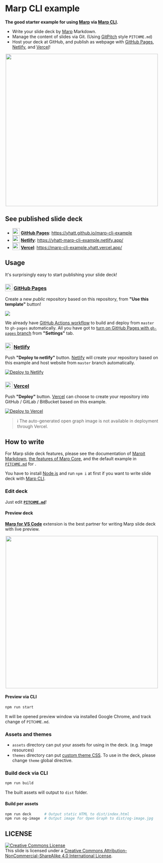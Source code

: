 # Marp CLI example

**The good starter example for using [Marp] via [Marp CLI].**

- Write your slide deck by [Marp] Markdown.
- Manage the content of slides via Git. (Using [GitPitch](https://gitpitch.com/) style `PITCHME.md`)
- Host your deck at GitHub, and publish as webpage with [GitHub Pages], [Netlify], and [Vercel]!

[marp]: https://marp.app/
[marp cli]: https://github.com/marp-team/marp-cli
[github pages]: https://pages.github.com/
[netlify]: https://www.netlify.com/
[vercel]: https://vercel.com/

<p align="center">
  <a href="https://yhatt.github.io/marp-cli-example"><img src="https://yhatt.github.io/marp-cli-example/og-image.jpg" width="500" /></a>
</p>

## See published slide deck

- <img src="https://icongr.am/octicons/mark-github.svg" width="24" height="24" valign="bottom" /> **[GitHub Pages]**: https://yhatt.github.io/marp-cli-example
- <img src="https://www.netlify.com/img/press/logos/logomark.svg" width="24" height="24" valign="bottom" /> **[Netlify]**: https://yhatt-marp-cli-example.netlify.app/
- <img src="https://icongr.am/simple/zeit.svg" width="24" height="24" valign="bottom" /> **[Vercel]**: https://marp-cli-example.yhatt.vercel.app/

## Usage

It's surprisingly easy to start publishing your slide deck!

### <img src="https://icongr.am/octicons/mark-github.svg" width="24" height="24" valign="bottom" /> [GitHub Pages]

Create a new _public_ repository based on this repository, from **"Use this template"** button!

[![](https://img.shields.io/badge/-Use%20this%20template-brightgreen?style=for-the-badge&logo=github)](https://github.com/yhatt/marp-cli-example/generate)

We already have [GitHub Actions workflow](.github/workflows/github-pages.yml) to build and deploy from `master` to `gh-pages` automatically. All you have got to [turn on GitHub Pages with `gh-pages` branch](https://docs.github.com/en/free-pro-team@latest/github/working-with-github-pages/configuring-a-publishing-source-for-your-github-pages-site) from **"Settings"** tab.

### <img src="https://www.netlify.com/img/press/logos/logomark.svg" width="24" height="24" valign="bottom" /> [Netlify]

Push **"Deploy to netlify"** button. [Netlify] will create your repository based on this example and host website from `master` branch automatically.

[![Deploy to Netlify](https://www.netlify.com/img/deploy/button.svg)](https://app.netlify.com/start/deploy?repository=https://github.com/yhatt/marp-cli-example)

### <img src="https://icongr.am/simple/zeit.svg" width="24" height="24" valign="bottom" /> [Vercel]

Push **"Deploy"** button. [Vercel] can choose to create your repository into GitHub / GitLab / BitBucket based on this example.

[![Deploy to Vercel](https://vercel.com/button)](https://vercel.com/import/project?template=https://github.com/yhatt/marp-cli-example)

> :information_source: The auto-generated open graph image is not available in deployment through Vercel.

## How to write

For Marp slide deck features, please see the documentation of [Marpit Markdown](https://marpit.marp.app/markdown), [the features of Marp Core](https://github.com/marp-team/marp-core#features), and the default example in [`PITCHME.md`](https://raw.githubusercontent.com/yhatt/marp-cli-example/master/PITCHME.md) for .

You have to install [Node.js](https://nodejs.org/) and run `npm i` at first if you want to write slide deck with [Marp CLI].

### Edit deck

Just edit **[`PITCHME.md`](./PITCHME.md)**!

#### Preview deck

[**Marp for VS Code**](https://marketplace.visualstudio.com/items?itemName=marp-team.marp-vscode) extension is the best partner for writing Marp slide deck with live preview.

<p align="center">
  <a href="https://marketplace.visualstudio.com/items?itemName=marp-team.marp-vscode">
    <img src="https://raw.githubusercontent.com/marp-team/marp-vscode/master/docs/screenshot.png" width="500" />
  </a>
</p>

#### Preview via CLI

```bash
npm run start
```

It will be opened preview window via installed Google Chrome, and track change of `PITCHME.md`.

### Assets and themes

- `assets` directory can put your assets for using in the deck. (e.g. Image resources)
- `themes` directory can put [custom theme CSS](https://marpit.marp.app/theme-css). To use in the deck, please change `theme` global directive.

### Build deck via CLI

```bash
npm run build
```

The built assets will output to `dist` folder.

#### Build per assets

```bash
npm run deck      # Output static HTML to dist/index.html
npm run og-image  # Output image for Open Graph to dist/og-image.jpg
```

## LICENSE

<a rel="license" href="http://creativecommons.org/licenses/by-nc-sa/4.0/"><img alt="Creative Commons License" style="border-width:0" src="https://i.creativecommons.org/l/by-nc-sa/4.0/88x31.png" /></a><br />This slide is licensed under a <a rel="license" href="http://creativecommons.org/licenses/by-nc-sa/4.0/">Creative Commons Attribution-NonCommercial-ShareAlike 4.0 International License</a>.
